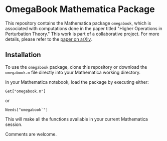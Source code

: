 # OmegaBook Mathematica Package

This repository contains the Mathematica package `omegabook`, which is associated with computations done in the paper titled "Higher Operations in Perturbation Theory." 
This work is part of a collaborative project. For more details, please refer to the [paper on arXiv](https://arxiv.org/abs/2403.13049).

## Installation

To use the `omegabook` package, clone this repository or download the `omegabook.m` file directly into your Mathematica working directory.

In your Mathematica notebook, load the package by executing either:
```
Get["omegabook.m"]
```
or 
```
Needs["omegabook`"]
```
This will make all the functions available in your current Mathematica session.

Comments are welcome.
